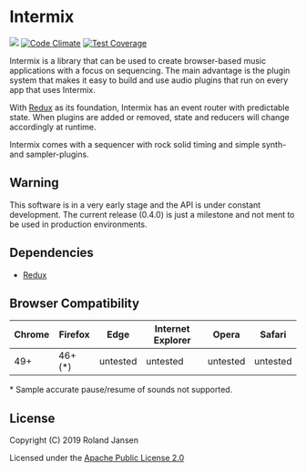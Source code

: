 # Intermix

![](https://github.com/RolandJansen/intermix.js/workflows/build\/test/badge.svg)
[![Code Climate](https://codeclimate.com/github/RolandJansen/intermix.js/badges/gpa.svg)](https://codeclimate.com/github/RolandJansen/intermix.js)
[![Test Coverage](https://codeclimate.com/github/RolandJansen/intermix.js/badges/coverage.svg)](https://codeclimate.com/github/RolandJansen/intermix.js/coverage)

Intermix is a library that can be used to create browser-based music applications with a focus on sequencing. The main advantage is the plugin system that makes it easy to build and use audio plugins that run on every app that uses Intermix.

With [Redux](https://redux.js.org/) as its foundation, Intermix has an event router with predictable state. When plugins are added or removed, state and reducers will change accordingly at runtime.

Intermix comes with a sequencer with rock solid timing and simple synth- and sampler-plugins.

## Warning

This software is in a very early stage and the API is under constant development. The current release (0.4.0) is just a milestone and not ment to be used in production environments.

## Dependencies

* [Redux](https://redux.js.org/)

## Browser Compatibility
| Chrome | Firefox | Edge     | Internet Explorer | Opera    | Safari   |
|--------|---------|----------|-------------------|----------|----------|
| 49+    | 46+ (*) | untested | untested          | untested | untested |

\* Sample accurate pause/resume of sounds not supported.

## License
Copyright (C) 2019 Roland Jansen

Licensed under the [Apache Public License 2.0](http://www.apache.org/licenses/LICENSE-2.0)
